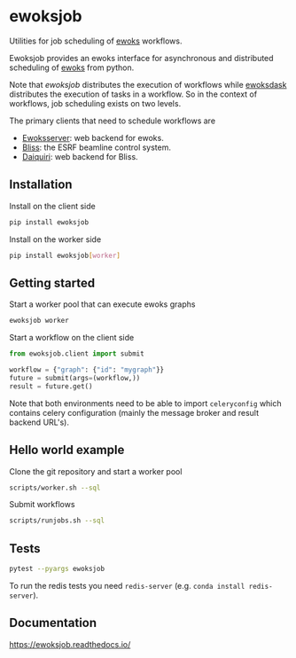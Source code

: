 # ewoksjob

Utilities for job scheduling of [ewoks](https://ewoks.readthedocs.io/) workflows.

Ewoksjob provides an ewoks interface for asynchronous and distributed scheduling of [ewoks](https://ewoks.readthedocs.io/) from python.

Note that *ewoksjob* distributes the execution of workflows while [ewoksdask](https://ewoks.readthedocs.io/)
distributes the execution of tasks in a workflow. So in the context of workflows, job scheduling exists on two levels.

The primary clients that need to schedule workflows are
* [Ewoksserver](https://gitlab.esrf.fr/workflow/ewoks/ewoksserver): web backend for ewoks.
* [Bliss](https://gitlab.esrf.fr/bliss/bliss): the ESRF beamline control system.
* [Daiquiri](https://gitlab.esrf.fr/ui/daiquiri): web backend for Bliss.

## Installation

Install on the client side

```bash
pip install ewoksjob
```

Install on the worker side

```bash
pip install ewoksjob[worker]
```

## Getting started

Start a worker pool that can execute ewoks graphs

```bash
ewoksjob worker
```

Start a workflow on the client side

```python
from ewoksjob.client import submit

workflow = {"graph": {"id": "mygraph"}}
future = submit(args=(workflow,))
result = future.get()
```

Note that both environments need to be able to import `celeryconfig` which
contains celery configuration (mainly the message broker and result backend URL's).

## Hello world example

Clone the git repository and start a worker pool

```bash
scripts/worker.sh --sql
```

Submit workflows

```bash
scripts/runjobs.sh --sql
```

## Tests

```bash
pytest --pyargs ewoksjob
```

To run the redis tests you need `redis-server` (e.g. `conda install redis-server`).

## Documentation

https://ewoksjob.readthedocs.io/
